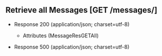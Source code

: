 ## Retrieve all Messages [GET /messages/]

+ Response 200 (application/json; charset=utf-8)

    + Attributes (MessageResGETAll)

+ Response 500 (application/json; charset=utf-8)
